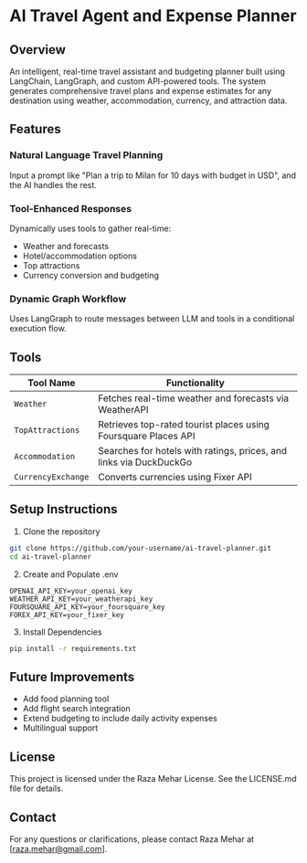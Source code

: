 # AI Travel Agent and Expense Planner

## Overview
An intelligent, real-time travel assistant and budgeting planner built using LangChain, LangGraph, and custom API-powered tools. The system generates comprehensive travel plans and expense estimates for any destination using weather, accommodation, currency, and attraction data.

## Features
### Natural Language Travel Planning
Input a prompt like "Plan a trip to Milan for 10 days with budget in USD", and the AI handles the rest.

### Tool-Enhanced Responses
Dynamically uses tools to gather real-time:
- Weather and forecasts
- Hotel/accommodation options
- Top attractions
- Currency conversion and budgeting

### Dynamic Graph Workflow
Uses LangGraph to route messages between LLM and tools in a conditional execution flow.

## Tools

| Tool Name         | Functionality                                                      |
|-------------------|--------------------------------------------------------------------|
| `Weather`         | Fetches real-time weather and forecasts via WeatherAPI             |
| `TopAttractions`  | Retrieves top-rated tourist places using Foursquare Places API     |
| `Accommodation`   | Searches for hotels with ratings, prices, and links via DuckDuckGo |
| `CurrencyExchange`| Converts currencies using Fixer API                                |


## Setup Instructions
1. Clone the repository
```bash
git clone https://github.com/your-username/ai-travel-planner.git
cd ai-travel-planner

```
2. Create and Populate .env
```env
OPENAI_API_KEY=your_openai_key
WEATHER_API_KEY=your_weatherapi_key
FOURSQUARE_API_KEY=your_foursquare_key
FOREX_API_KEY=your_fixer_key
```
3. Install Dependencies
```bash
pip install -r requirements.txt
```

## Future Improvements
- Add food planning tool
- Add flight search integration
- Extend budgeting to include daily activity expenses
- Multilingual support

## License
This project is licensed under the Raza Mehar License. See the LICENSE.md file for details.

## Contact
For any questions or clarifications, please contact Raza Mehar at [raza.mehar@gmail.com].
